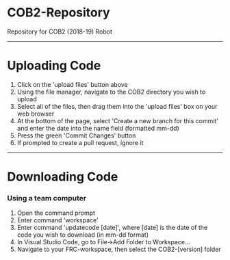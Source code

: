 # COB2-Repository
Repository for COB2 (2018-19) Robot
<hr>
<h1>Uploading Code</h1>
<ol>
  <li>Click on the 'upload files' button above</li>
  <li>Using the file manager, navigate to the COB2 directory you wish to upload</li>
  <li>Select all of the files, then drag them into the 'upload files' box on your web browser</li>
  <li>At the bottom of the page, select 'Create a new branch for this commit' and enter the date into the name field (formatted mm-dd)</li>
  <li>Press the green 'Commit Changes' button</li>
  <li>If prompted to create a pull request, <bold>ignore it</bold></li>
</ol>
<hr>
<h1>Downloading Code</h1>
<h3>Using a team computer</h3>
<ol>
  <li>Open the command prompt</li>
  <li>Enter command 'workspace'</li>
  <li>Enter command 'updatecode [date]', where [date] is the date of the code you wish to download (in mm-dd format)</li>
  <li>In Visual Studio Code, go to File->Add Folder to Workspace...</li>
  <li>Navigate to your FRC-workspace, then select the COB2-[version] folder</li>
</ol>
